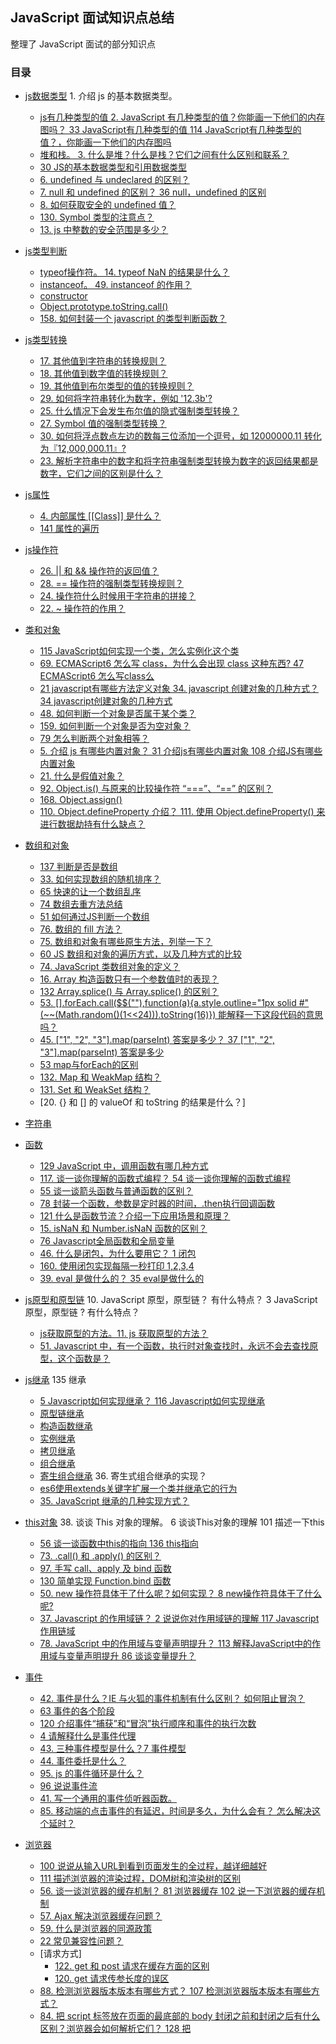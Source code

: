 ## JavaScript 面试知识点总结
整理了 JavaScript 面试的部分知识点

### 目录

- [js数据类型](#js数据类型)  1. 介绍 js 的基本数据类型。 
  - [js有几种类型的值  2. JavaScript 有几种类型的值？你能画一下他们的内存图吗？  33 JavaScript有几种类型的值 114 JavaScript有几种类型的值？，你能画一下他们的内存图吗](#)
  - [堆和栈。 3. 什么是堆？什么是栈？它们之间有什么区别和联系？](#)
  - [30 JS的基本数据类型和引用数据类型](#)
  - [6. undefined 与 undeclared 的区别？](#)
  - [7. null 和 undefined 的区别？  36 null，undefined 的区别](#)
  - [8. 如何获取安全的 undefined 值？](#)
  - [130. Symbol 类型的注意点？](#)
  - [13. js 中整数的安全范围是多少？](#)

- [js类型判断](#js类型判断)
  - [typeof操作符。  14. typeof NaN 的结果是什么？](#)
  - [instanceof。 49. instanceof 的作用？](#)
  - [constructor](#)
  - [Object.prototype.toString.call()](#)
  - [158. 如何封装一个 javascript 的类型判断函数？](#)

- [js类型转换](#js类型转换)
  - [17. 其他值到字符串的转换规则？](#)
  - [18. 其他值到数字值的转换规则？](#)
  - [19. 其他值到布尔类型的值的转换规则？](#)
  - [29. 如何将字符串转化为数字，例如 '12.3b'?](#)
  - [25. 什么情况下会发生布尔值的隐式强制类型转换？](#)
  - [27. Symbol 值的强制类型转换？](#)
  - [30. 如何将浮点数点左边的数每三位添加一个逗号，如 12000000.11 转化为『12,000,000.11』?](#)
  - [23. 解析字符串中的数字和将字符串强制类型转换为数字的返回结果都是数字，它们之间的区别是什么？](#)

- [js属性](#js属性)
  - [4. 内部属性 [[Class]] 是什么？](#)
  - [141 属性的遍历](#)

- [js操作符](#js操作符)
  - [26. || 和 && 操作符的返回值？](#)
  - [28. == 操作符的强制类型转换规则？  ](#)
  - [24. 操作符什么时候用于字符串的拼接？](#)
  - [22. ~ 操作符的作用？](#)

- [类和对象](#类和对象)
  - [115 JavaScript如何实现一个类，怎么实例化这个类](#)
  - [69. ECMAScript6 怎么写 class，为什么会出现 class 这种东西?  47 ECMAScript6 怎么写class么](#)
  - [21 javascript有哪些方法定义对象  34. javascript 创建对象的几种方式？  34 javascript创建对象的几种方式](#)
  - [48. 如何判断一个对象是否属于某个类？](#)
  - [159. 如何判断一个对象是否为空对象？](#)
  - [79 怎么判断两个对象相等？](#)
  - [5. 介绍 js 有哪些内置对象？  31 介绍js有哪些内置对象 108 介绍JS有哪些内置对象](#)
  - [21. 什么是假值对象？](#)
  - [92. Object.is() 与原来的比较操作符 “===”、“==” 的区别？](#)
  - [168. Object.assign()](#)
  - [110. Object.defineProperty 介绍？  111. 使用 Object.defineProperty() 来进行数据劫持有什么缺点？](#)

- [数组和对象](#数组和对象)
  - [137 判断是否是数组](#)
  - [33. 如何实现数组的随机排序？](#)
  - [65 快速的让一个数组乱序](#)
  - [74 数组去重方法总结](#)
  - [51 如何通过JS判断一个数组](#)
  - [76. 数组的 fill 方法？](#)
  - [75. 数组和对象有哪些原生方法，列举一下？](#)
  - [60 JS 数组和对象的遍历方式，以及几种方式的比较](#)
  - [74. JavaScript 类数组对象的定义？ ](#)
  - [16. Array 构造函数只有一个参数值时的表现？](#)
  - [132 Array.splice() 与 Array.splice() 的区别？](#)
  - [53. [].forEach.call($$(""),function(a){a.style.outline="1px solid #" (~~(Math.random()(1<<24))).toString(16)}) 能解释一下这段代码的意思吗？](#)
  - [45. ["1", "2", "3"].map(parseInt) 答案是多少？  37 ["1", "2", "3"].map(parseInt) 答案是多少](#)
  - [53 map与forEach的区别](#)
  - [132. Map 和 WeakMap 结构？](#)
  - [131. Set 和 WeakSet 结构？](#)
  - [20. {} 和 [] 的 valueOf 和 toString 的结果是什么？]

- [字符串](#字符串)

- [函数](#函数)
  - [129 JavaScript 中，调用函数有哪几种方式](#)
  - [117. 谈一谈你理解的函数式编程？  54 谈一谈你理解的函数式编程](#)
  - [55 谈一谈箭头函数与普通函数的区别？](#)
  - [78 封装一个函数，参数是定时器的时间，.then执行回调函数](#)
  - [121 什么是函数节流？介绍一下应用场景和原理？](#)
  - [15. isNaN 和 Number.isNaN 函数的区别？](#)
  - [76 Javascript全局函数和全局变量](#)
  - [46. 什么是闭包，为什么要用它？  1 闭包](#)
  - [160. 使用闭包实现每隔一秒打印 1,2,3,4](#)
  - [39. eval 是做什么的？  35 eval是做什么的](#)

- [js原型和原型链](#js原型和原型链)  10. JavaScript 原型，原型链？ 有什么特点？  3 JavaScript原型，原型链 ? 有什么特点？
  - [js获取原型的方法。11. js 获取原型的方法？](#)
  - [51. Javascript 中，有一个函数，执行时对象查找时，永远不会去查找原型，这个函数是？](#)

- [js继承](#js继承)  135 继承
  - [5 Javascript如何实现继承？ 116 Javascript如何实现继承](#)
  - [原型链继承](#)
  - [构造函数继承](#)
  - [实例继承](#)
  - [拷贝继承](#)
  - [组合继承](#)
  - [寄生组合继承](#)  36. 寄生式组合继承的实现？
  - [es6使用extends关键字扩展一个类并继承它的行为](#)
  - [35. JavaScript 继承的几种实现方式？](#)

- [this对象](#this对象)  38. 谈谈 This 对象的理解。   6 谈谈This对象的理解 101 描述一下this
  - [56 谈一谈函数中this的指向  136 this指向](#)
  - [73. .call() 和 .apply() 的区别？ ](#)
  - [97. 手写 call、apply 及 bind 函数](#)
  - [130 简单实现 Function.bind 函数](#)
  - [50. new 操作符具体干了什么呢？如何实现？    8 new操作符具体干了什么呢?](#)
  - [37. Javascript 的作用域链？ 2 说说你对作用域链的理解  117 Javascript作用链域](#)
  - [78. JavaScript 中的作用域与变量声明提升？ 113 解释JavaScript中的作用域与变量声明提升  86 谈谈变量提升？](#)

- [事件](#事件)
  - [42. 事件是什么？IE 与火狐的事件机制有什么区别？ 如何阻止冒泡？](#)
  - [63 事件的各个阶段](#)
  - [120 介绍事件“捕获”和“冒泡”执行顺序和事件的执行次数](#)
  - [4 请解释什么是事件代理](#)
  - [43. 三种事件模型是什么？7 事件模型](#)
  - [44. 事件委托是什么？](#)
  - [95. js 的事件循环是什么？](#)
  - [96 说说事件流](#)
  - [41. 写一个通用的事件侦听器函数。](#)
  - [85. 移动端的点击事件的有延迟，时间是多久，为什么会有？ 怎么解决这个延时？](#)

- [浏览器](#浏览器)
  - [100 说说从输入URL到看到页面发生的全过程，越详细越好](#)
  - [111 描述浏览器的渲染过程，DOM树和渲染树的区别](#)
  - [56. 谈一谈浏览器的缓存机制？  81 浏览器缓存  102 说一下浏览器的缓存机制](#)
  - [57. Ajax 解决浏览器缓存问题？](#)
  - [59. 什么是浏览器的同源政策](#)
  - [22 常见兼容性问题？](#)
  - [请求方式]
    - [122. get 和 post 请求在缓存方面的区别](#)
    - [120. get 请求传参长度的误区](#)
  - [88. 检测浏览器版本版本有哪些方式？  107 检测浏览器版本版本有哪些方式？](#)
  - [84. 把 script 标签放在页面的最底部的 body 封闭之前和封闭之后有什么区别？浏览器会如何解析它们？  128 把<script>放在</body>之前和之后有什么区别？浏览器会如何解析它们？](#)
  - [112 script 的位置是否会影响首屏显示时间](#)
  - [82. 需求：实现一个页面操作不会整页刷新的网站，并且能在浏览器前进、后退时正确响应。给出你的技术实现方案？](#)
  - [138. 如何检测浏览器所支持的最小字体大小？](#)
  - [157. 开发中常用的几种 Content-Type ？](#)
  - [83. 如何判断当前脚本运行在浏览器还是 node 环境中？（阿里）](#)
  - [80. 简单介绍一下 V8 引擎的垃圾回收机制](#)
  - [124 Javascript垃圾回收方法  139 垃圾回收](#)
  - [121. URL 和 URI 的区别？](#)
  - [143 在输入框中如何判断输入的是一个正确的网址](#)
  - [127 页面编码和被请求的资源编码如果不一致如何处理](#)
  - [138 加载](#)
  - [134 WEB应用从服务器主动推送Data到客户端有那些方式](#)

- [cookie](#cookie)  62. 简单谈一下 cookie ？
  - [126 如何删除一个cookie](#)
  - [61. 服务器代理转发时，该如何处理 cookie？](#)
  - [105. 什么是 Samesite Cookie 属性？](#)

- [面向对象](#面向对象)
  - [48 什么是面向对象编程及面向过程编程，它们的异同和优缺点 49 面向对象编程思想](#)

- [同步和异步](#同步和异步)
  - [58. 同步和异步的区别？   41 同步和异步的区别](#)
  - [12 异步加载JS的方式有哪些？](#)
  - [118. 异步编程的实现方式？ 57 异步编程的实现方式  ](#)
  - [87 什么是单线程，和异步的关系](#)
  - [136. 什么是 Promise 对象，什么是 Promises/A 规范？  23 说说你对promise的了解  99 请手写实现一个promise](#)
  - [137. 手写一个 Promise](#)
  - [43 defer和async](#)

- [模式](#模式)
  - [18 用过哪些设计模式？](#)
  - [140. 单例模式模式是什么？](#)
  - [141. 策略模式是什么？](#)
  - [142. 代理模式是什么？](#)
  - [143. 中介者模式是什么？](#)
  - [144. 适配器模式是什么？](#)
  - [145. 观察者模式和发布订阅模式有什么不同？](#)
  - [44 说说严格模式的限制](#)
  - [162. 手写一个观察者模式？](#)

- [模块化](#模块化)
  - [63. 模块化开发怎么做？  11 模块化开发怎么做？](#)
  - [64. js 的几种模块规范？](#)
  - [66. ES6 模块与 CommonJS 模块、AMD、CMD 的差异。](#)
  - [68. JS 模块加载器的轮子怎么造，也就是如何实现一个模块加载器？](#)
  - [135. require 模块引入的查找方式？](#)

- [DOM](#DOM)
  - [40. 什么是 DOM 和 BOM？](#)
  - [118 介绍 DOM 的发展](#)
  - [71. DOM 操作——怎样添加、移除、移动、复制、创建和查找节点？](#)
  - [112. 什么是 虚拟DOM Virtual DOM？为什么 Virtual DOM 比原生 DOM 快？](#)
  - [113. 如何比较两个 DOM 树的差异？](#)
  - [119 介绍DOM0，DOM2，DOM3事件处理方式区别](#)

- [优化](#优化)
  - [项目做过哪些性能优化  80 项目做过哪些性能优化？](#)
  - [懒加载 预加载 懒执行  123. 图片的懒加载和预加载](#)
  - [66 如何渲染几万条数据并不卡住界面](#)
  - [171. 一个列表，假设有 100000 个数据，这个该怎么办？](#)

- [安全](#安全)
  - [同源  19 为什么要有同源限制？](#)
    - [125 请解释一下 JavaScript 的同源策略](#)
  - [限制](#)
  - [跨域](#)  60. 如何解决跨域问题？10 如何解决跨域问题?
    - [jsonp](#)
      - [161. 手写一个 jsonp]](#)
    - [postMessage](#)
    - [CORS](#)
    - [WebSocket](#)
  - [鉴权](#)
    - [HTTP Basic Authentication](#)
    - [session-cookie](#)
    - [token验证](#)
    - [OAuth](#)
  - [17 常见web安全及防护原理](#)
  - [102. 什么是 XSS 攻击？如何防范 XSS 攻击？](#)
  - [104. 什么是 CSRF 攻击？如何防范 CSRF 攻击？](#)
  - [107. SQL 注入攻击？](#)
  - [103. 什么是 CSP？](#)
  - [106. 什么是点击劫持？如何防范点击劫持？](#)
  - [81. 哪些操作会造成内存泄漏？  13 那些操作会造成内存泄漏？  28 那些操作会造成内存泄漏](#)

- [Ajax和axios](#Ajax和axios)
  - [55. Ajax 是什么? 如何创建一个 Ajax？  9 Ajax原理](#)
  - [105 ajax、axios、fetch区别](#)

- [概念](#概念)
  - [9. 说几条写 JavaScript 的基本规范？  32 说几条写JavaScript的基本规范  109 说几条写JavaScript的基本规范](#)
  - [85 防抖/节流  91. 介绍一下 js 的节流与防抖？](#)
  - [84 深浅拷贝  96. js 中的深浅拷贝实现？](#)
  - [166. js 中的命名规则](#)
  - [58 对原生Javascript了解程度](#)
  - [42 渐进增强和优雅降级](#)
  - [106 JavaScript的组成](#)
  - [79. 如何编写高性能的 Javascript ？   110 如何编写高性能的JavaScript](#)
  - [167. js 语句末尾分号是否可以省略？](#)
  - [54. js 延迟加载的方式有哪些？  40 js延迟加载的方式有哪些](#)
  - [90. 使用 JS 实现获取文件扩展名？](#)
  - [50 对web标准、可用性、可访问性的理解](#)
  - [52. 对于 JSON 的了解？  39 JSON 的了解](#)
  - [14 XML和JSON的区别？](#)
  - [97 JavaScript 对象生命周期的理解](#)
  - [67. requireJS 的核心原理是什么？（如何动态加载的？如何避免多次加载的？如何 缓存的？）](#)
  - [86. 什么是“前端路由”？什么时候适合使用“前端路由”？“前端路由”有哪些优点和缺点？](#)
  - [89. 什么是 Polyfill ？](#)
  - [128. 什么是 rest 参数？](#)
  - [133. 什么是 Proxy ？](#)
  - [61 gulp是什么](#)
  - [29 web开发中会话跟踪的方法有哪些](#)
  - [173. 进程间通信的方式？](#)
  - [134. Reflect 对象创建目的？](#)

- [ES6](#ES6)
  - [46 谈谈你对ES6的理解](#)
  - [52 谈一谈let与var的区别](#)
  - [127. let 和 const 的注意点？  64 let var const](#)

- [实现](#实现)
  - [119. Js 动画与 CSS 动画区别及相应实现  59 Js动画与CSS动画区别及相应实现](#)
  - [125. js 拖拽功能的实现  75 （设计题）想实现一个对页面某个节点的拖曳？如何做？（使用原生JS）](#)
  - [77 使用js实现一个持续的动画效果](#)
  - [92 实现效果，点击容器内的图标，图标边框变成border 1px solid red，点击空白处重置](#)
  - [98 我现在有一个canvas，上面随机布着一些黑块，请实现方法，计算canvas上有多少个黑块](#)
  - [139. 怎么做 JS 代码 Error 统计？](#)
  - [103 现在要你完成一个Dialog组件，说说你设计的思路？它应该有什么功能？](#)
  - [172. js 中倒计时的纠偏实现？](#)
  - [98. 函数柯里化的实现](#)
  - [163. EventEmitter 实现](#)
  - [174. 如何查找一篇英文文章中出现频率最高的单词？](#)
  - [94 实现Storage，使得该对象为单例，并对localStorage进行封装设置值setItem(key,value)和getItem(key)](#)
  - [67 希望获取到页面中所有的checkbox怎么做？  73 获取页面所有的checkbox](#)

- [宏任务和微任务](#宏任务和微任务)
  - [114. 什么是 requestAnimationFrame ？](#)
  - [126. 为什么使用 setTimeout 实现 setInterval？怎么模拟？](#)

- [对比](#对比)
  - [72 addEventListener()和attachEvent()的区别](#)
  - [65. AMD 和 CMD 规范的区别？   27 谈谈你对AMD、CMD的理解](#)
  - [16 说说你对AMD和Commonjs的理解](#)
  - [45 attribute和property的区别是什么](#)
  - [104 caller和callee的区别](#)
  - [70. documen.write 和 innerHTML 的区别？](#)
  - [93. escape,encodeURI,encodeURIComponent 有什么区别？](#)
  - [72. innerHTML 与 outerHTML 的区别？](#)
  - [70 Javascript中callee和caller的作用？](#)
  - [47. javascript 代码中的 "use strict"; 是什么意思 ? 使用它区别是什么？ 38 javascript 代码中的"use strict";是什么意思](#)
  - [124. mouseover 和 mouseenter 的区别？](#)
  - [116. offsetWidth/offsetHeight,clientWidth/clientHeight 与 scrollWidth/scrollHeight 的区别？  20 offsetWidth/offsetHeight,clientWidth/clientHeight与scrollWidth/scrollHeight的区别](#)
  - [101. toPrecision 和 toFixed 和 Math.round 的区别？](#)
  - [94. Unicode 和 UTF-8 之间的关系？](#)
  - [71 window.onload和$(document).ready](#)
  - [122 区分什么是“客户区坐标”、“页面坐标”、“屏幕坐标”](#)

- [算法](#算法)
  - [31. 常用正则表达式  69 正则表达式](#)
  - [32. 生成随机数的各种方法？](#)
  - [99. 为什么 0.1+0.2 != 0.3？如何解决这个问题？](#)
  - [100. 原码、反码和补码的介绍](#)
  - [129. 什么是尾调用，使用尾调用有什么好处？](#)
  - [12. 在 js 中不同进制数字的表示方式](#)
  - [169. Math.ceil 和 Math.floor](#)
  - [77. [,,,] 的长度？](#)
  - [170. js for 循环注意点](#)
  - [68 怎样添加、移除、移动、复制、创建和查找节点](#)

- [其他](#其他)
  - [89 前端面试之hybrid](#)
  - [90 前端面试之组件化](#)
  - [87. 如何测试前端代码么？ 知道 BDD, TDD, Unit Test 么？ 知道怎么测试你的前端工程么(mocha, sinon, jasmin, qUnit..)？](#)
  - [142 为什么通常在发送数据埋点请求的时候使用的是 1x1 像素的透明 gif 图片](#)
  - [165. 如何确定页面的可用性时间，什么是 Performance API？](#)
  - [95 说说event loop  ](#)
  - [83 尽可能多的说出你对 Electron 的理解](#)
  - [140 有四个操作会忽略enumerable为false的属性	](#)
  - [164. 一道常被人轻视的前端 JS 面试题](#)
  - [123 解释一下这段代码的意思](#)
  



	概念
	
	webpack
	115. 谈谈你对 webpack 的看法   15 谈谈你对webpack的看法
	82 WebSocket

	node
	26 Node的应用场景

	jQuery
	24 你觉得jQuery源码有哪些写的好的地方
	88 是否用过 jQuery 的 Deferred

	算法

	安全

	优化

	DOM

	模块化

	模式

	同步和异步

	面向对象

	Cookie 

	浏览器

·	事件

·	This

·	js继承

·	js原型和原型链  

·	函数

·	数组

·	操作符

·	js数据类型  

o	js类型判断

o	js类型转换
	
·	类和对象

·	属性

·	字符串







- [js数据类型](#js数据类型)
  - [js有几种类型的值](#js有几种类型的值)
  - [堆和栈](#堆和栈)
- [js类型判断](#js类型判断)
  - [typeof操作符](#typeof操作符)
  - [instanceof](#instanceof)
  - [constructor](#constructor)
  - [Object.prototype.toString.call()](#Object-prototype-toString-call)
- [js原型和原型链](#js原型和原型链)
  - [js获取原型的方法](#js获取原型的方法)
- [js继承](#js继承)
  - [原型链继承](#原型链继承)
  - [构造函数继承](#构造函数继承)
  - [实例继承](#实例继承)
  - [拷贝继承](#拷贝继承)
  - [组合继承](#组合继承)
  - [寄生组合继承](#寄生组合继承)
  - [es6使用extends关键字扩展一个类并继承它的行为](#es6使用extends关键字扩展一个类并继承它的行为)
- [安全](#安全)
  - [同源](#同源)
  - [限制](#限制)
  - [跨域](#跨域)
    - [jsonp](#jsonp) 
    - [postMessage](#postMessage)
    - [CORS](#CORS)
    - [WebSocket](#WebSocket)
  - [鉴权](#鉴权)
    - [HTTP Basic Authentication](#HTTP-Basic-Authentication)
    - [session-cookie](#session-cookie)
    - [token验证](#token验证)
    - [OAuth](#OAuth)
- [优化](#优化)
  - [项目做过哪些性能优化](#项目做过哪些性能优化)
  - [懒加载 预加载 懒执行](#懒加载-预加载-懒执行)
  

#### js数据类型

```
js基本数据类型：
Undefined、Null、Boolean、Number、String，还有在 ES6 中新增的 Symbol 和 ES10 中新增的 BigInt 类型。
Symbol 代表创建后独一无二且不可变的数据类型，它的出现我认为主要是为了解决可能出现的全局变量冲突的问题。
BigInt 是一种数字类型的数据，它可以表示任意精度格式的整数，使用 BigInt 可以安全地存储和操作大整数，
即使这个数已经超出了 Number 能够表示的安全整数范围。
```

```
js引用数据类型：object、array、function
```

##### js有几种类型的值

```
js 可以分为两种类型的值，一种是基本数据类型，一种是复杂数据类型。
基本数据类型：undefined、null、boolean、number、string、symbol
复杂数据类型指的是 Object 类型，所有其他的如 Array、Date 等数据类型都可以理解为 Object 类型的子类。

两种类型间的主要区别是它们的存储位置不同，基本数据类型的值直接保存在栈中，
而复杂数据类型的值保存在堆中，通过使用在栈中保存对应的指针来获取堆中的值。
```

栈：原始数据类型（Undefined、Null、Boolean、Number、String） <br>
堆：引用数据类型（对象、数组和函数）

```
两种类型的区别是：存储位置不同。
原始数据类型直接存储在栈（stack）中的简单数据段，占据空间小、大小固定，属于被频繁使用数据，所以放入栈中存储。

引用数据类型存储在堆（heap）中的对象，占据空间大、大小不固定。如果存储在栈中，将会影响程序运行的性能；
引用数据类型在栈中存储了指针，该指针指向堆中该实体的起始地址。当解释器寻找引用值时，
会首先检索其在栈中的地址，取得地址后从堆中获得实体。
```

#### 堆和栈

```
堆和栈的概念存在于数据结构中和操作系统内存中。

（1）在数据结构中，栈中数据的存取方式为先进后出。而堆是一个优先队列，是按优先级来进行排序的，
优先级可以按照大小来规定。完全二叉树是堆的一种实现方式。
（2）在操作系统中，内存被分为栈区和堆区。

栈区内存由编译器自动分配释放，存放函数的参数值，局部变量的值等。其操作方式类似于数据结构中的栈。
堆区内存一般由程序员分配释放，若程序员不释放，程序结束时可能由垃圾回收机制回收。
```

### js类型判断
typeof，instanceof，constructor，Object.prototype.toString.call()

```
（1）typeof：
直接在计算机底层基于数据类型的值（二进制）进行检测
typeof null为object原因是对象存在在计算机中，都是以000开始的二进制存储，所以检测出来的结果是对象
typeof普通对象/数组对象/正则对象/日期对象 都是object
typeof NaN === 'number'
（2）instanceof
检测当前实例是否属于这个类的
底层机制：只要当前类出现在实例的原型上，结果都是true
不能检测基本数据类型
（3）constructor
支持基本类型
constructor可以随便改，也不准
（4）Object.prototype.toString.call([val])
返回当前实例所属类信息

判断 Target 的类型，单单用 typeof 并无法完全满足，这其实并不是 bug，
本质原因是 JS 的万物皆对象的理论。因此要真正完美判断时，我们需要区分对待:
1.基本类型(null): 使用String(null)
2.基本类型(string / number / boolean / undefined / symbol) + function: 直接使用typeof即可
3.其余引用类型(Array / Date / RegExp Error): 调用toString后根据[object XXX]进行判断
很稳的判断封装:
let class2type = {}
'Array Date RegExp Object Error'.split(' ').forEach(e => class2type[ '[object ' + e + ']' ] = e.toLowerCase()) 
function type(obj) {
    if (obj == null) return String(obj)
    return typeof obj === 'object' ? class2type[ Object.prototype.toString.call(obj) ] || 'object' : typeof obj
}
```

#### typeof操作符
优点：能够快速区分基本数据类型 缺点：不能将Object、Array和Null区分，都返回object  

（1）对于原始类型来说，除了 null 都可以显示正确的类型
```
Number、String，Undefined、Boolean、Null、还有在 ES6 中新增的 Symbol 和 ES10 中新增的 BigInt 
typeof 1             // 'number'
typeof '1'           // 'string'
typeof undefined     // 'undefined'
typeof true          // 'boolean'
typeof Symbol()      // 'symbol'
typeof null          // 'object'
PS：为什么null会出现这种情况呢？因为在 JS的最初版本中，使用的是 32 位系统，为了
性能考虑使用低位存储了变量的类型信息，000 开头代表是对象，然而 null表示为全零，
所以将它错误的判断为 object 。虽然现在的内部类型判断代码已经改变了，但是对于这个Bug却是一直流传下来。
```

（2）typeof 对于对象来说，除了函数都会显示 object，所以说 typeof 并不能准确判断变量到底是什么类型
```
array、object、function
typeof []             // 'object'
typeof {}             // 'object'
typeof console.log    // 'function'
```

（3）typeof NaN
```
typeof NaN;           // "number"

NaN 意指“不是一个数字”（not a number），NaN 是一个“警戒值”（sentinel value，有特殊用途的常规值），
用于指出数字类型中的错误情况，即“执行数学运算没有成功，这是失败后返回的结果”。
NaN 是一个特殊值，它和自身不相等，是唯一一个非自反（自反，reflexive，即 x === x 不成立）的值。而 NaN != NaN为 true。
```

#### instanceof
```
作用：用于判断实例属于哪个构造函数。
原理：判断实例对象的__proto__属性，和构造函数的prototype属性，是否为同一个引用（是否指向同一个地址）。
instanceof 可以正确的判断对象的类型，因为内部机制是通过判断对象的原型链中是不是能找到类型的 prototype

优点：能够区分Array、Object和Function，适合用于判断自定义的类实例对象
缺点：Number，Boolean，String基本数据类型不能判断

console.log(2 instanceof Number);                    // false
console.log(true instanceof Boolean);                // false 
console.log('str' instanceof String);                // false  
console.log([] instanceof Array);                    // true
console.log(function(){} instanceof Function);       // true
console.log({} instanceof Object);                   // true    

instanceof 在MDN中的解释：instanceof 运算符用来测试一个对象在其原型链中是否存在一个
构造函数的 prototype 属性。其意思就是判断对象是否是某一数据类型（如Array）的实例，
请重点关注一下是判断一个对象是否是数据类型的实例。在这里字面量值，2， true ，'str'不是实例，所以判断值为false
```

```
实现instanceof：
(1)首先获取类型的原型
(2)获得对象的原型
(3)一直循环判断对象的原型是否等于类型的原型，直到对象原型为 null，因为原型链最终为 null
function instanceof(left, right) {
    // 获得类型的原型
    let prototype = right.prototype
    // 获得对象的原型
    left = left.__proto__
    // 判断对象的类型是否等于类型的原型
    while (true) {
    	if (left === null)
    		return false
    	if (prototype === left)
    		return true
    	left = left.__proto__
    }
}
```

```
注意1：虽然说，实例是由构造函数 new 出来的，但是实例的__proto__属性引用的是
构造函数的prototype。也就是说，实例的__proto__属性与构造函数本身无关。
注意2：在原型链上，原型的上面可能还会有原型，以此类推往上走，继续找__proto__属性。
这条链上如果能找到， instanceof 的返回结果也是 true。

比如说：
foo instance of Foo的结果为true，因为foo.__proto__ === M.prototype为true。
foo instance of Object的结果也为true，为Foo.prototype.__proto__ === Object.prototype为true。
但我们不能轻易的说：foo 一定是 由Object创建的实例`。这句话是错误的。我们来看下一个问题就明白了。

问题：已知A继承了B，B继承了C。怎么判断 a 是由A直接生成的实例，还是B直接生成的实例呢？还是C直接生成的实例呢？
分析：这就要用到原型的constructor属性了。
foo.__proto__.constructor === M的结果为true，但是 foo.__proto__.constructor === Object的结果为false。
所以，用 consturctor判断就比用 instanceof判断，更为严谨。
```

#### constructor

```
console.log((2).constructor === Number);                  // true
console.log((true).constructor === Boolean);              // true
console.log(('str').constructor === String);              // true
console.log(([]).constructor === Array);                  // true
console.log((function() {}).constructor === Function);    // true
console.log(({}).constructor === Object);                 // true

坑：如果创建一个对象，更改它的原型，constructor就会变得不可靠了
function Fn(){};
Fn.prototype=new Array();
var f=new Fn();
console.log(f.constructor===Fn);    // false
console.log(f.constructor===Array); // true 
```

#### Object prototype toString call

Object.prototype.toString.call()
```
使用 Object 对象的原型方法 toString ，使用 call 进行狸猫换太子，借用Object的 toString 方法

优点：精准判断数据类型
缺点：写法繁琐不容易记，推荐进行封装后使用

var a = Object.prototype.toString;
console.log(a.call(2));               // [object Number]
console.log(a.call(true));            // [object Boolean]
console.log(a.call('str'));           // [object String]
console.log(a.call([]));              // [object Array]
console.log(a.call(function(){}));    // [object Function]
console.log(a.call({}));              // [object Object]
console.log(a.call(undefined));       // [object Undefined]
console.log(a.call(null));            // [object Null]
```

### js原型和原型链

```
原型：在 js 中我们是使用构造函数来新建一个对象的，每一个构造函数的内部都有一个 prototype 属性值，
这个属性值是一个对象，这个对象包含了可以由该构造函数的所有实例共享的属性和方法。
当我们使用构造函数新建一个对象后，在这个对象的内部将包含一个指针，这个指针指向
构造函数的 prototype 属性对应的值，在 ES5 中这个指针被称为对象的原型（prototype）。

一般来说我们是不应该能够获取到这个值的，但是现在浏览器中都实现了 __proto__ 属性
来让我们访问这个属性，但是我们最好不要使用这个属性，因为它不是规范中规定的。
ES5 中新增了一个 Object.getPrototypeOf() 方法，我们可以通过这个方法来获取对象的原型。

原型链：当我们访问一个对象的属性时，如果这个对象内部不存在这个属性，
那么它就会去它的原型对象里找这个属性，这个原型对象又会有自己的原型，
于是就这样一直找下去，也就是原型链的概念。

原型链的尽头一般来说都是 Object.prototype ，所以这就是
我们新建的对象为什么能够使用 toString() 等方法的原因。

特点：
JavaScript 对象是通过引用来传递的，我们创建的每个新对象实体中并没有一份
属于自己的原型副本。当我们修改原型时，与之相关的对象也会继承这一改变。

关系：instance.constructor.prototype = instance.__proto__
```

#### js获取原型的方法

```
p.__proto__
p.constructor.prototype
Object.getPrototypeOf(p)
```

### js继承

```
javascript继承的7种方法：
1.原型链继承：将父类的实例作为子类的原型。
2.构造函数继承（使用call）：使用父类的构造函数来增强子类实例，等于是复制父类的实例属性给子类。
3.实例继承：为父类实例添加新特性，作为子类实例返回。
4.拷贝继承：把父类实例对象上的方法拷贝到子类的原型上。
5.组合继承：通过调用父类构造函数，继承父类的属性并保留传参的优点，然后通过将父类实例作为子类原型，实现函数复用。
6.寄生组合继承：通过寄生方式，砍掉父类的实例属性，这样，在调用两次父类的构造的时候，就不会初始化两次实例方法/属性，避免的组合继承的缺点。
7.使用extends关键字扩展一个类并继承它的行为（es6）。
```

```
我了解的 js 中实现继承的几种方式有：
（1）第一种是以原型链的方式来实现继承，但是这种实现方式存在的缺点是，在包含有引用类型的数据时，
会被所有的实例对象所共享，容易造成修改的混乱。还有就是在创建子类型的时候不能向超类型传递参数。

（2）第二种方式是使用借用构造函数的方式，这种方式是通过在子类型的函数中调用超类型的构造函数
来实现的，这一种方法解决了不能向超类型传递参数的缺点，但是它存在的一个问题就是
无法实现函数方法的复用，并且超类型原型定义的方法子类型也没有办法访问到。

（3）第三种方式是组合继承，组合继承是将原型链和借用构造函数组合起来使用的一种方式。
通过借用构造函数的方式来实现类型的属性的继承，通过将子类型的原型设置为超类型的实例来实现方法的继承。
这种方式解决了上面的两种模式单独使用时的问题，但是由于我们是以超类型的实例来作为子类型的原型，
所以调用了两次超类的构造函数，造成了子类型的原型中多了很多不必要的属性。

（4）第四种方式是原型式继承，原型式继承的主要思路就是基于已有的对象来创建新的对象，实现的原理是，
向函数中传入一个对象，然后返回一个以这个对象为原型的对象。这种继承的思路主要不是为了实现创造一种新的类型，
只是对某个对象实现一种简单继承，ES5 中定义的 Object.create() 方法就是原型式继承的实现。缺点与原型链方式相同。

（5）第五种方式是寄生式继承，寄生式继承的思路是创建一个用于封装继承过程的函数，通过传入一个对象，
然后复制一个对象的副本，然后对象进行扩展，最后返回这个对象。这个扩展的过程就可以理解是一种继承。
这种继承的优点就是对一个简单对象实现继承，如果这个对象不是我们的自定义类型时。缺点是没有办法实现函数的复用。

（6）第六种方式是寄生式组合继承，组合继承的缺点就是使用超类型的实例做为子类型的原型，导致添加了不必要的原型属性。
寄生式组合继承的方式是使用超类型的原型的副本来作为子类型的原型，这样就避免了创建不必要的属性。
```

js继承实现方式：既然要实现继承，那么首先我们得有一个父类，代码如下：
```
// 定义一个动物类
function Animal (name) {
  // 属性
  this.name = name || 'Animal';
  // 实例方法
  this.sleep = function(){
    console.log(this.name + '正在睡觉！');
  }
}
// 原型方法
Animal.prototype.eat = function(food) {
  console.log(this.name + '正在吃：' + food);
};
```

#### 原型链继承
```
核心：将父类的实例作为子类的原型
function Cat() {
}
Cat.prototype = new Animal();
Cat.prototype.name = 'cat';

// Test Code
var cat = new Cat();
console.log(cat.name);
cat.eat('fish');    //cat正在吃fish
cat.sleep();    //cat正在睡觉。。。
console.log(cat instanceof Animal); //true
console.log(cat instanceof Cat);    //true

特点：
1.纯粹的继承关系，实例是子类的实例，也是父类的实例
2.父类新增方法属性，子类都能访问到
3.简单易于实现
缺点：
1.可以在Cat构造函数中，为Cat实例增加实例属性。如果要新增原型属性和方法，则必须放在Cat.prototype = new Animal();这样的语句之后执行。
2.无法实现多继承
3.来自原型对象的引用属性是所有实例共享的
4.创建子类的实例时，无法向父类构造函数传参
```

#### 构造函数继承
```
使用call
核心：使用父类的构造函数来增强子类实例，等于是复制父类的实例属性给子类（没用到原型）
function Cat2(name) {
    Animal.call(this);
    this.name = name || 'Tom';
}
// Test Code
var cat2 = new Cat2();
console.log(cat2.name); //Tom
cat2.sleep()    //Tom正在睡觉。。。
console.log(cat2 instanceof Cat2); //true
console.log(cat2 instanceof Animal); //false

特点：
1.解决了1中，子类实例共享父类引用属性的问题
2.创建子类实例时，可以向父类传递参数
3.可以实现多继承（call多个父类对象）
缺点：
1.实例并不是父类的实例，只是子类的实例
2.只能继承父类的实例属性和方法，不能继承原型属性/方法
3.无法实现函数复用，每个子类都有父类实例函数的副本，影响性能
```

#### 实例继承
```
核心：为父类实例添加新特性，作为子类实例返回
function Cat3(name) {
    var instance = new Animal();
    instance.name = name || 'Tom';
    return instance;
}

// Test Code
var cat3 = new Cat3();
console.log(cat3.name);
cat3.sleep();
cat3.eat('meat');
console.log(cat3 instanceof Cat3); //false
console.log(cat3 instanceof Animal); //true

特点：
1.不限制调用方式，不管是 new 子类() 还是 子类()，返回的对象具有相同的效果
缺点：
1.实例是父类的实例，不是子类的实例
2.不支持多继承
```

#### 拷贝继承
```
function Cat(name) {
    var animal = new Animal();
    for (var p in animal) {
        Cat.prototype[p] = animal[p];
    }
    Cat.prototype.name = name || 'Tom';
}

// Test Code
var cat = new Cat();
console.log(cat.name);
cat.sleep();
cat.eat('bread');
console.log(cat instanceof Cat); //true
console.log(cat instanceof Animal); //false

特点：
支持多继承
缺点：
1.效率较低，占用内存高
2.无法获取父类不可枚举的方法（不可枚举方法，不能使用for-in访问到）
```

#### 组合继承
```
核心：通过调用父类构造函数，继承父类的属性并保留传参的优点，然后通过将父类实例作为子类原型，实现函数复用。
function Cat(name) {
    Animal.call(this);
    this.name = name || "Tom";
}
Cat.prototype = new Animal();
Cat.prototype.constructor = Cat;

// Test Code
var cat = new Cat();
console.log(cat.name);
cat.sleep();
cat.eat('bread');
console.log(cat instanceof Cat); //true
console.log(cat instanceof Animal); //true

特点：
1.弥补了方式二的缺陷，可以继承实例属性/方法，也可以继承原型属性/方法
2.即是子类的实例，也是父类的实例
3.不存在引用属性共享问题
4.可传参
5.函数可复用
缺点：
1.调用了两次父构造函数，生成了两份实例（子类实例将子类原型上的那份屏蔽掉了），消耗内存较少
```

#### 寄生组合继承
```
核心：通过寄生方式，砍掉父类的实例属性，这样，在调用两次父类的构造的时候，就不会初始化两次实例方法/属性，避免的组合继承的缺点。
function Cat(name) {
    Animal.call(this);
    this.name = name || "Tom";
}
(function () {
    // 创建一个没有实例方法的类
    var Super = function () {
    }
    Super.prototype = Animal.prototype;
    // 将实例作为子类的原型
    Cat.prototype = new Super();
})();
// 修复构造函数
Cat.prototype.constructor = Cat;

// Test Code
var cat = new Cat();
console.log(cat.name);
cat.sleep();
cat.eat('bread');
console.log(cat instanceof Cat); //true
console.log(cat instanceof Animal); //true

特点：
堪称完美
缺点：
1.实现较为复杂
```

#### es6使用extends关键字扩展一个类并继承它的行为
```
首先使用es6语法把代码简化如下：
class Animal2 {
    constructor (name, food) {
        this.name = name || "Animal";
        this.food = food;
        this.sleep = () => console.log(this.name + '正在睡觉。。。');
    }
    eat(){
        // console.log(this.name + '正在吃' + this.food);
        return this.name + '正在吃' + this.food;
    }
}

然后让Reptile类继承Animal2

class Reptile extends Animal2 {
    constructor (name, food, habit){
        super(name, food);
        this.habit = habit;
    }
    printHabit() {
        console.log(this.habit);
    }
}

// Test Code
let cat = new Reptile('cat', 'fish', 'sleep');
cat.printHabit(); //sleep
console.log(cat.eat()); //cat正在吃fish
console.log(cat instanceof Reptile); //true
console.log(cat instanceof Animal2); //true
```
### 安全

#### 同源

同源策略是一种安全协议
```
我对浏览器的同源政策的理解是，一个域下的 js 脚本在未经允许的情况下，不能够访问另一个域的内容。
这里的同源的指的是两个域的协议、域名、端口号必须相同，否则则不属于同一个域。

同源政策主要限制了三个方面：
第一个是当前域下的 js 脚本不能够访问其他域下的 cookie、localStorage 和 indexDB。
第二个是当前域下的 js 脚本不能够操作访问操作其他域下的 DOM。
第三个是当前域下 ajax 无法发送跨域请求。

同源政策的目的主要是为了保证用户的信息安全，防止某个文档或脚本从多个不同源装载。
它只是对 js 脚本的一种限制，并不是对浏览器的限制，对于一般的 img、或者script 脚本请求
都不会有跨域的限制，这是因为这些操作都不会通过响应结果来进行可能出现安全问题的操作。
```

```
举例说明：比如一个黑客程序，他利用Iframe把真正的银行登录页面嵌到他的页面上，当你使用真实的用户名，
密码登录时，他的页面就可以通过Javascript读取到你的表单中input中的内容，这样用户名，密码就轻松到手了。

缺点：
现在网站的JS都会进行压缩，一些文件用了严格模式，而另一些没有。这时这些本来是严格模式的文件，
被 merge后，这个串就到了文件的中间，不仅没有指示严格模式，反而在压缩后浪费了字节
```

#### 限制

为什么会产生跨域？
```
你之所以会遇到跨域问题，正是因为 SOP 的各种限制。
本质上 SOP 并不是禁止跨域请求，而是在请求后拦截了请求的回应。

其实表面上 SOP 分两种情况：
可以正常引用 iframe、图片等各种资源，但是限制对其内容进行操作
直接限制 ajax 请求，准确来说是限制操作 ajax 响应结果，这会引起 CSRF
但是，本质上这两条是一样的：总之，对于非同源的资源，浏览器可以“直接使用”，但是程序员和用户
不可以对这些数据进行操作，杜绝某些居心不良的行为。这就是现代安全浏览器对用户的保护之一。

下面是 3 个在实际应用中会遇到的例子：
使用 ajax 请求其他跨域 API，最常见的情况
iframe 与父页面交流（如 DOM 或变量的获取），出现率比较低
对跨域图片（例如来源于 <img> ）进行操作，在 canvas 操作图片的时候会遇到这个问题

如果没有了 SOP：
iframe 里的机密信息被肆意读取
更加肆意地进行 CSRF
接口被第三方滥用
```

#### 跨域

因为浏览器出于安全考虑，有同源策略。也就是说，如果协议、域名或者端口有一个不同就是跨域
```
1. 通过 jsonp 跨域
2. document.domain + iframe 跨域
3. location.hash + iframe
4. window.name + iframe 跨域
5 .postMessage 跨域
6. 跨域资源共享（CORS)
7. nginx 代理跨域
8. nodejs 中间件代理跨域
9. WebSocket 协议跨域
```

```
解决跨域的方法我们可以根据我们想要实现的目的来划分。

首先我们如果只是想要实现主域名下的不同子域名的跨域操作，我们可以使用设置 document.domain 来解决。
（1）将 document.domain 设置为主域名，来实现相同子域名的跨域操作，
这个时候主域名下的 cookie 就能够被子域名所访问。同时如果文档中含有主域名相同，
子域名不同的 iframe 的话，我们也可以对这个 iframe 进行操作。

如果是想要解决不同跨域窗口间的通信问题，比如说一个页面想要和页面的中的不同源的 iframe 
进行通信的问题，我们可以使用 location.hash 或者 window.name 或者 postMessage 来解决。
（2）使用 location.hash 的方法，我们可以在主页面动态的修改 iframe 窗口的 hash 值，
然后在 iframe 窗口里实现监听函数来实现这样一个单向的通信。因为在 iframe 是没有办法访问
到不同源的父级窗口的，所以我们不能直接修改父级窗口的 hash 值来实现通信，我们可以在 
iframe 中再加入一个 iframe ，这个 iframe 的内容是和父级页面同源的，所以我们可以使用
window.parent.parent 来修改最顶级页面的 src，以此来实现双向通信。
（3）使用 window.name 的方法，主要是基于同一个窗口中设置了 window.name 后不同源的页面也可以
访问，所以不同源的子页面可以首先在 window.name 中写入数据，然后跳转到一个和父级同源的页面。
这个时候父级页面就可以访问同源的子页面中 window.name 中的数据了，这种方式的好处是可以传输的数据量大。
（4）使用 postMessage 来解决的方法，这是一个 h5 中新增的一个 api。通过它我们可以
实现多窗口间的信息传递，通过获取到指定窗口的引用，然后调用 postMessage 来发送信息，
在窗口中我们通过对 message 信息的监听来接收信息，以此来实现不同源间的信息交换。

如果是像解决 ajax 无法提交跨域请求的问题，我们可以使用 jsonp、cors、websocket 协议、服务器代理来解决问题。
（5）使用 jsonp 来实现跨域请求，它的主要原理是通过动态构建 script  标签来实现跨域请求，
因为浏览器对 script 标签的引入没有跨域的访问限制 。通过在请求的 url 后指定一个回调函数，
然后服务器在返回数据的时候，构建一个 json 数据的包装，这个包装就是回调函数，
然后返回给前端，前端接收到数据后，因为请求的是脚本文件，所以会直接执行，
这样我们先前定义好的回调函数就可以被调用，从而实现了跨域请求的处理。这种方式只能用于 get 请求。
（6）使用 CORS 的方式，CORS 是一个 W3C 标准，全称是"跨域资源共享"。CORS 需要
浏览器和服务器同时支持。目前，所有浏览器都支持该功能，因此我们只需要在服务器端配置就行。
浏览器将 CORS 请求分成两类：简单请求和非简单请求。对于简单请求，浏览器直接发出 CORS 请求。
具体来说，就是会在头信息之中，增加一个 Origin 字段。Origin 字段用来说明本次请求来自哪个源。
服务器根据这个值，决定是否同意这次请求。对于如果 Origin 指定的源，不在许可范围内，
服务器会返回一个正常的 HTTP 回应。浏览器发现，这个回应的头信息没有包含 Access-Control-Allow-Origin 字段，
就知道出错了，从而抛出一个错误，ajax 不会收到响应信息。如果成功的话会包含一些以 Access-Control- 开头的字段。
非简单请求，浏览器会先发出一次预检请求，来判断该域名是否在服务器的白名单中，如果收到肯定回复后才会发起请求。
（7）使用 websocket 协议，这个协议没有同源限制。
（8）使用服务器来代理跨域的访问请求，就是有跨域的请求操作时发送请求给后端，让后端代为请求，然后最后将获取的结果发返回。
```

#### jsonp
在CORS和postMessage以前，我们一直都是通过JSONP来做跨域通信的。
```
JSONP的原理：通过<script>标签的异步加载来实现的。比如说，实际开发中，我们发现，
head标签里，可以通过<script>标签的src，里面放url，加载很多在线的插件。这就是用到了JSONP。
JSONP 使用简单且兼容性不错，但是只限于 get 请求。
在开发中可能会遇到多个 JSONP 请求的回调函数名是相同的，这时候就需要自己封装一个 JSONP

JSONP的实现：
比如说，客户端这样写：
    <script src="http://www.smyhvae.com/?data=name&callback=myjsonp"></script>

上面的src中，data=name是get请求的参数，myjsonp是和后台约定好的函数名。 服务器端这样写：
  myjsonp({
      data: {}
  })
于是，本地要求创建一个myjsonp 的全局函数，才能将返回的数据执行出来。
实际开发中，前端的JSONP是这样实现的：
<script>
    var util = {};
    //定义方法：动态创建 script 标签
    /**
     * [function 在页面中注入js脚本]
     * @param  {[type]} url     [description]
     * @param  {[type]} charset [description]
     * @return {[type]}         [description]
     */
    util.createScript = function (url, charset) {
        var script = document.createElement('script');
        script.setAttribute('type', 'text/javascript');
        charset && script.setAttribute('charset', charset);
        script.setAttribute('src', url);
        script.async = true;
        return script;
    };

    /**
     * [function 处理jsonp]
     * @param  {[type]} url      [description]
     * @param  {[type]} onsucess [description]
     * @param  {[type]} onerror  [description]
     * @param  {[type]} charset  [description]
     * @return {[type]}          [description]
     */
    util.jsonp = function (url, onsuccess, onerror, charset) {
        var callbackName = util.getName('tt_player'); //事先约定好的 函数名
        window[callbackName] = function () {      //根据回调名称注册一个全局的函数
            if (onsuccess && util.isFunction(onsuccess)) {
                onsuccess(arguments[0]);
            }
        };
        var script = util.createScript(url + '&callback=' + callbackName, charset);   //动态创建一个script标签
        script.onload = script.onreadystatechange = function () {   //监听加载成功的事件，获取数据
            if (!script.readyState || /loaded|complete/.test(script.readyState)) {
                script.onload = script.onreadystatechange = null;
                // 移除该script的 DOM 对象
                if (script.parentNode) {
                    script.parentNode.removeChild(script);
                }
                // 删除函数或变量
                window[callbackName] = null;  //最后不要忘了删除
            }
        };
        script.onerror = function () {
            if (onerror && util.isFunction(onerror)) {
                onerror();
            }
        };
        document.getElementsByTagName('head')[0].appendChild(script); //往html中增加这个标签，目的是把请求发送出去
    };
</script>
```

#### postMessage
H5中新增的postMessage()方法，可以用来做跨域通信。
```
场景：窗口 A (http:A.com)向跨域的窗口 B (http:B.com)发送信息。步骤如下
在A窗口中操作如下：向B窗口发送数据：
	// 窗口A(http:A.com)向跨域的窗口B(http:B.com)发送信息
 	Bwindow.postMessage('data', 'http://B.com'); //这里强调的是B窗口里的window对象
2. 在B窗口中操作如下：
    // 在窗口B中监听 message 事件
    Awindow.addEventListener('message', function (event) {   //这里强调的是A窗口里的window对象
        console.log(event.origin);  //获取 ：url。这里指：http://A.com
        console.log(event.source);  //获取：A window对象
        console.log(event.data);    //获取传过来的数据
    }, false);
```

#### CORS
```
CORS：不受同源策略的限制，支持跨域。一种新的通信协议标准。可以理解成是：同时支持同源和跨域的Ajax。
CORS为什么支持跨域的通信？
跨域时，浏览器会拦截Ajax请求，并在http头中加Origin。

浏览器会自动进行 CORS 通信，实现 CORS 通信的关键是后端。只要后端实现了 CORS，就实现了跨域。
服务端设置 Access-Control-Allow-Origin 就可以开启 CORS。 该属性表示哪些域名可以访问资源，
如果设置通配符则表示所有网站都可以访问资源。 虽然设置 CORS和前端没什么关系，但是通过
这种方式解决跨域问题的话，会在发送请求时出现两种情况，分别为简单请求和复杂请求。

简单请求：
以 Ajax 为例，当满足以下条件时，会触发简单请求
1.使用下列方法之一：GET、HEAD、POST
2.Content-Type 的值仅限于下列三者之一：text/plain、multipart/form-data、application/x-www-form-urlencoded
请求中的任意 XMLHttpRequestUpload 对象均没有注册任何事件监听器； 
XMLHttpRequestUpload 对象可以使用XMLHttpRequest.upload 属性访问

复杂请求：
对于复杂请求来说，首先会发起一个预检请求，该请求是 option 方法的，通过该请求来知道服务端是否允许跨域请求。
对于预检请求来说，如果你使用过 Node 来设置 CORS 的话，可能会遇到过这么一个坑。

以下以 express框架举例
app.use((req, res, next) => {
  res.header('Access-Control-Allow-Origin', '*')
  res.header('Access-Control-Allow-Methods', 'PUT, GET, POST, DELETE, OPTIONS')
  res.header(
    'Access-Control-Allow-Headers',
    'Origin, X-Requested-With, Content-Type, Accept, Authorization, Access-Control-Allow-Credentials'
  )
  next()
})
该请求会验证你的 Authorization 字段，没有的话就会报错。
当前端发起了复杂请求后，你会发现就算你代码是正确的，返回结果也永远是报错的。因为预检请求也会
进入回调中，也会触发 next 方法，因为预检请求并不包含 Authorization 字段，所以服务端会报错。
想解决这个问题很简单，只需要在回调中过滤 option 方法即可

res.statusCode = 204
res.setHeader('Content-Length', '0')
res.end()

  if (req.method == "OPTIONS") {
    res.send(200);
  }
  else {
    next();
  }
  
项目实例：
解决方式是给服务器设置允许跨域的字段，一般需要设置如下几个字段，以express框架来说，设置允许cros跨域响应头：
app.all("*" , function(req,res,next){
	res.header('Access-Control-Allow-Origin' , "*")  
	res.header('Access-Control-Allow-Headers' , 'Content-Type,Content-length,Authorization,Accept,X-Requested-With,yourHeaderFeild');  
	res.header('Access-Control-Allow-Methods' , 'PUT,POST,GEt,DELETE,OPTIONS');  
	if(req.method == 'OPTIONS'){    
		res.send(200)  
	}  else{    
		next()  
	}
})
上述代码中设置细则如下：  
Access-Control-Allow-Origin：设置允许cros跨域的网址
Access-Control-Allow-Headers：设置允许cros跨域的请求头部
Access-Control-Allow-Methods：设置允许cros跨域的请求方式
```

#### WebSocket
```
WebSocket不受同源策略的限制，支持跨域
用法如下：
    var ws = new WebSocket('wss://echo.websocket.org'); //创建WebSocket的对象。参数可以是 ws 或 wss，后者表示加密。

    //把请求发出去
    ws.onopen = function (evt) {
        console.log('Connection open ...');
        ws.send('Hello WebSockets!');
    };

    //对方发消息过来时，我接收
    ws.onmessage = function (evt) {
        console.log('Received Message: ', evt.data);
        ws.close();
    };

    //关闭连接
    ws.onclose = function (evt) {
        console.log('Connection closed.');
    };
```

#### proxy代理跨域(最常见)

```
使用vue开发的时候，可以使用vue脚手架自带的http-proxy代理程序进行跨域。
步骤：
1.在vue脚手架中新增配置文件vue.config.js文件，添加一个新的配置项，如下：
module.exports = {	
	devServer:{		
		proxy:{			
			'/api':{				
				target:'http://localhost:3000/'//自己的服务器端口3000							
				changeOrigin:true //打开跨域			
			}		
		}	
	}
}
上述代码中设置了一个接口/api，这个接口作为自己的服务器的代理服务器，即访问这个接口就如访问http://localhost:3000
然后我们需要将这个/api作为我们提交数据的默认地址，即在vue项目的mian.js文件中设置如下代码，此处以axios为例：
axios.defalts.baseURL = "/api"
```

#### 鉴权

什么是鉴权：
```
鉴权（authentication）是指验证用户是否拥有访问系统的权利。传统的鉴权是通过密码来验证的。
这种方式的前提是，每个获得密码的用户都已经被授权。在建立用户时，就为此用户分配一个密码，
用户的密码可以由管理员指定，也可以由用户自行申请。这种方式的弱点十分明显：一旦密码被偷或用户遗失密码，
情况就会十分麻烦，需要管理员对用户密码进行重新修改，而修改密码之前还要人工验证用户的合法身份。

为了克服这种鉴权方式的缺点，需要一个更加可靠的鉴权方式。目前的主流鉴权方式是利用认证授权来验证数字签名的正确与否。

逻辑上，授权发生在鉴权之后，而实际上，这两者常常是一个过程。
```

常用的鉴权有四种：
```
1、HTTP Basic Authentication
2、session-cookie
3、Token验证
4、OAuth(开放授权)
```

鉴权分类：
```
用户鉴权，网络对用户进行鉴权，防止非法用户占用网络资源。
网络鉴权，用户对网络进行鉴权，防止用户接入了非法的网络，被骗取关键信息。
这种双向的认证机制，就是AKA（Authentication and Key Agreement，鉴权和密钥协商）鉴权。

除了AKA鉴权，也可以使用其它鉴权方式。在IMS AKA鉴权广泛实施之前，或在特定的条件下
（例如通过固定网络ADSL连接方式接入IMS），可以使用HTTP摘要鉴权等其他鉴权方式。

3G UMTS（Universal Mobile Telecommunication System，通用移动通讯系统）、
EPS（Evolved Packet System，演进的分组系统）、IMS（IP Multimedia Subsystem，IP多媒体子系统）
网络都采用了AKA双向鉴权机制，鉴权原理也大致相同。而2G网络，只有用户鉴权，无网络鉴权。
```

```
鉴权时机：
移动网络对鉴权时机的要求为：
2G、3G网络中，鉴权发生在开机、呼叫、位置更新以及在补充业务的激活、去活、登记或删除操作之前。
2G网络中，运营商都是启用的“按比例鉴权”方案。
3G网络中，用户首次接入网络必须鉴权，此后启用“按比例鉴权”方案。
IMS网络中，网络可以通过注册或重注册过程，在任何时候对用户进行鉴权。
```

#### HTTP Basic Authentication
```
这种授权方式是浏览器遵守http协议实现的基本授权方式,HTTP协议进行通信的过程中，
HTTP协议定义了基本认证认证允许HTTP服务器对客户端进行用户身份证的方法。

认证过程：
1．客户端向服务器请求数据，请求的内容可能是一个网页或者是一个ajax异步请求，
此时，假设客户端尚未被验证，则客户端提供如下请求至服务器:
Get /index.html HTTP/1.0
Host:www.google.com

2． 服务器向客户端发送验证请求代码401,（WWW-Authenticate: Basic realm=”google.com”这句话是关键，
如果没有客户端不会弹出用户名和密码输入界面）服务器返回的数据大抵如下：
HTTP/1.0 401 Unauthorised
Server: SokEvo/1.0
WWW-Authenticate: Basic realm=”google.com”
Content-Type: text/html
Content-Length: xxx

3． 当符合http1.0或1.1规范的客户端（如IE，FIREFOX）收到401返回值时，
将自动弹出一个登录窗口，要求用户输入用户名和密码。

4． 用户输入用户名和密码后，将用户名及密码以BASE64加密方式加密，
并将密文放入前一条请求信息中，则客户端发送的第一条请求信息则变成如下内容：
Get /index.html HTTP/1.0
Host:www.google.com
Authorization: Basic d2FuZzp3YW5n

注：d2FuZzp3YW5n表示加密后的用户名及密码（用户名：密码 然后通过base64加密，
加密过程是浏览器默认的行为，不需要我们人为加密，我们只需要输入用户名密码即可）

5． 服务器收到上述请求信息后，将Authorization字段后的用户信息取出、解密，将解密后的
用户名及密码与用户数据库进行比较验证，如用户名及密码正确，服务器则根据请求，将所请求资源发送给客户端。

效果：
客户端未未认证的时候，会弹出用户名密码输入框，这个时候请求时属于pending状态，
这个时候其实服务当用户输入用户名密码的时候客户端会再次发送带Authentication头的请求。
```

#### session-cookie
```
HTTP Cookie（也叫Web Cookie或浏览器Cookie）是服务器发送到用户浏览器并保存在本地的一小块数据，
它会在浏览器下次向同一服务器再发起请求时被携带并发送到服务器上。通常，它用于告知服务端两个请求
是否来自同一浏览器，如保持用户的登录状态。Cookie使基于无状态的HTTP协议记录稳定的状态信息成为了可能。

Cookie主要用于以下三个方面：
会话状态管理（如用户登录状态、购物车、游戏分数或其它需要记录的信息）
个性化设置（如用户自定义设置、主题等）
浏览器行为跟踪（如跟踪分析用户行为等）

认证过程：
1.服务器在接受客户端首次访问时在服务器端创建seesion，然后保存seesion(我们可以将seesion
保存在内存中，也可以保存在redis中，推荐使用后者)，然后给这个session生成一个
唯一的标识字符串,然后在响应头中种下这个唯一标识字符串。

2.签名。这一步只是对sid进行加密处理，服务端会根据这个secret密钥进行解密。（非必需步骤）

3.浏览器中收到请求响应的时候会解析响应头，然后将sid保存在本地cookie中，
浏览器在下次http请求的请求头中会带上该域名下的cookie信息。

4.服务器在接受客户端请求时会去解析请求头cookie中的sid，然后根据这个sid
去找服务器端保存的该客户端的session，然后判断该请求是否合法。

5.一旦用户登出，服务端和客户端同时销毁该会话在后续请求中，服务器会根据数据库验证会话id，如果验证通过，则继续处理；
```

#### token验证
```
认证过程：
1.用户输入登陆凭据；
2.服务器验证凭据是否正确，然后返回一个经过签名的token；
3.客户端负责存储token，可以存在localstorage，或者cookie中
4.对服务器的请求带上这个token；
5.服务器对JWT进行解码，如果token有效，则处理该请求；
6.一旦用户登出，客户端销毁token。

cookie与token性能对比：cookie与token看上去很像，但是有区别
1.sessionid 他只是一个唯一标识的字符串，服务端是根据这个字符串，来查询在服务器端保持的seesion，
这里面才保存着用户的登陆状态。但是token本身就是一种登陆成功凭证，他是在登陆成功后根据某种规则生成的
一种信息凭证，他里面本身就保存着用户的登陆状态。服务器端只需要根据定义的规则校验这个token是否合法就行。

2.session-cookie是需要cookie配合的，居然要cookie，那么在http代理客户端的选择上就是只有浏览器了，
因为只有浏览器才会去解析请求响应头里面的cookie,然后每次请求再默认带上该域名下的cookie。
但是我们知道http代理客户端不只有浏览器，还有原生APP等等，这个时候cookie是不起作用的，
或者浏览器端是可以禁止cookie的，但是token就不一样，他是登陆请求在登陆成功后再请求响应体中返回的信息，
客户端在收到响应的时候，可以把他存在本地的cookie,storage，或者内存中，
然后再下一次请求的请求头重带上这个token就行了。简单点来说
cookie-session机制他限制了客户端的类型，而token验证机制丰富了客户端类型。

3.时效性。session-cookie的sessionid实在登陆的时候生成的而且在登出事时一直不变的，
在一定程度上安全就会低，而token是可以在一段时间内动态改变的。

4.可扩展性。token验证本身是比较灵活的，一是token的解决方案有许多，常用的是JWT，
二来我们可以基于token验证机制，专门做一个鉴权服务，用它向多个服务的请求进行统一鉴权。
```

#### OAuth
```
(开放授权)
OAUTH协议为用户资源的授权提供了一个安全的、开放而又简易的标准。与以往的授权方式不同之处
是OAUTH的授权不会使第三方触及到用户的帐号信息（如用户名与密码），即第三方无需使用
用户的用户名与密码就可以申请获得该用户资源的授权，因此OAUTH是安全的。同时，
任何第三方都可以使用OAUTH认证服务，任何服务提供商都可以实现自身的OAUTH认证服务，因而OAUTH是开放的。

我们常见的提供OAuth认证服务的厂商有支付宝，QQ，微信。

OAuth协议又有1.0和2.0两个版本。相比较1.0版，2.0版整个授权验证流程更简单更安全，
也是目前最主要的用户身份验证和授权方式。

典型案例：
如果一个用户拥有两项服务：一项服务是图片在线存储服务A，另一个是图片在线打印服务B。
由于服务A与服务B是由两家不同的服务提供商提供的，所以用户在这两家服务提供商的网站上
各自注册了用户，假设这两个用户名各不相同，密码也各不相同。

当用户要使用服务B打印存储在服务A上的图片时，用户该如何处理？
方法一：用户可能先将待打印的图片从服务A上下载下来并上传到服务B上打印，
这种方式安全但处理比较繁琐，效率低下；

方法二：用户将在服务A上注册的用户名与密码提供给服务B，服务B使用用户的帐号
再去服务A处下载待打印的图片，这种方式效率是提高了，但是安全性大大降低了，
服务B可以使用用户的用户名与密码去服务A上查看甚至篡改用户的资源。

方法三：当服务B（打印服务）要访问用户的服务A（图片服务）时，通过OAUTH机制，
服务B向服务A请求未经用户授权的RequestToken后，服务A将引导用户在服务A的网站上登录，
并询问用户是否将图片服务授权给服务B。用户同意后，服务B就可以访问用户
在服务A上的图片服务。整个过程服务B没有触及到用户在服务A的帐号信息。

OAuth相关术语：
在认证和授权的过程中涉及的三方包括：
1.服务提供方（ServiceProvider），用户使用服务提供方来存储受保护的资源，如照片，视频，联系人列表。
2.用户（User），存放在服务提供方的受保护的资源的拥有者
3.客户端（Consumer），要访问服务提供方资源的第三方应用，通常是网站，如提供照片打印服务的网站
也可以是桌面或移动应用程序。在认证过程之前，客户端要向服务提供者申请客户端标识。

OAuth相关的三个URL：
RequestToken URL:获取未授权的RequestToken服务地址；
UserAuthorization URL:获取用户授权的RequestToken服务地址；
AccessToken URL:用授权的RequestToken换取AccessToken的服务地址。

OAuth认证和授权过程：
1.客户端（第三方软件）向OAUTH服务提供商请求未授权的RequestToken。即向RequestToken URL发起请求；
2.OAUTH服务提供商同意使用者的请求，并向其颁发未经用户授权的oauth_token与
对应的oauth_token_secret，并返回给使用者；
3.使用者向OAUTH服务提供商请求用户授权的RequestToken。即向UserAuthorization URL发起请求
并在请求中携带上一步服务提供商颁发的未授权的token与其密钥；
4.OAUTH服务提供商通过网页要求用户登录并引导用户完成授权；
5.RequestToken授权后，使用者将向AccessToken URL发起请求，将上步授权的RequestToken换取成AccessToken。
请求的参数见上图，这个比第一步多了一个参数就是RequestToken；
6.OAUTH服务提供商同意使用者的请求，并向其颁发AccessToken与对应的密钥，并返回给使用者；
7.使用者以后就可以使用上步返回的AccessToken访问用户授权的资源。

简单整理就三个步骤：
1.获取未授权的RequestToken
2.获取用户授权的RequestToken
3.用授权的RequestToken换取AccessToken
```

### 优化

#### 项目做过哪些性能优化

```
减少 HTTP 请求数
减少 DNS 查询
使用 CDN
避免重定向
图片懒加载
减少 DOM 元素数量
减少DOM 操作
使用外部 JavaScript 和 CSS
压缩 JavaScript 、 CSS 、字体、图片等
优化 CSS Sprite
使用 iconfont
字体裁剪
多域名分发划分内容到不同域名
尽量减少 iframe 使用
避免图片 src 为空
把样式表放在link 中
把JavaScript放在页面底部
```

#### 懒加载 预加载 懒执行

```
懒加载也叫延迟加载，指的是在长网页中延迟加载图片的时机，当用户需要访问时，再去加载，
这样可以提高网站的首屏加载速度，提升用户的体验，并且可以减少服务器的压力。它适用于图片很多，
页面很长的电商网站的场景。懒加载的实现原理是，将页面上的图片的 src 属性设置为空字符串，
将图片的真实路径保存在一个自定义属性中，当页面滚动的时候，进行判断，如果图片进入页面可视区域内，
则从自定义属性中取出真实路径赋值给图片的 src 属性，以此来实现图片的延迟加载。
懒加载不仅可以用于图片，也可以使用在别的资源上。比如进入可视区域才开始播放视频等等。

预加载指的是将所需的资源提前请求加载到本地，这样后面在需要用到时就直接从缓存取资源。
通过预加载能够减少用户的等待时间，提高用户的体验。我了解的预加载的最常用的方式是
使用 js 中的 image 对象，通过为 image 对象来设置 scr 属性，来实现图片的预加载。

这两种方式都是提高网页性能的方式，两者主要区别是一个是提前加载，一个是迟缓甚至不加载。
懒加载对服务器前端有一定的缓解压力作用，预加载则会增加服务器前端压力。

懒执行就是将某些逻辑延迟到使用时再计算。该技术可以用于首屏优化，
对于某些耗时逻辑并不需要在首屏就使用的，就可以使用懒执行。
懒执行需要唤醒，一般可以通过定时器或者事件的调用来唤醒懒加载
```

```
预加载：提前加载图片，当用户需要查看时可直接从本地缓存中渲染。

懒加载：懒加载的主要目的是作为服务器前端的优化，减少请求数或延迟请求数。

两种技术的本质：两者的行为是相反的，一个是提前加载，一个是迟缓甚至不加载。 
懒加载对服务器前端有一定的缓解压力作用，预加载则会增加服务器前端压力。
```

懒加载实现：
```
图片懒加载
// <img src="default.png" data-src="https://xxxx/real.png">
function isVisible(el) {
  const position = el.getBoundingClientRect()
  const windowHeight = document.documentElement.clientHeight
  // 顶部边缘可见
  const topVisible = position.top > 0 && position.top < windowHeight;
  // 底部边缘可见
  const bottomVisible = position.bottom < windowHeight && position.bottom > 0;
  return topVisible || bottomVisible;
}

function imageLazyLoad() {
  const images = document.querySelectorAll('img')
  for (let img of images) {
    const realSrc = img.dataset.src
    if (!realSrc) continue
    if (isVisible(img)) {
      img.src = realSrc
      img.dataset.src = ''
    }
  }
}

// 测试
window.addEventListener('load', imageLazyLoad)
window.addEventListener('scroll', imageLazyLoad)
// or
window.addEventListener('scroll', throttle(imageLazyLoad, 1000))
```


### JS的基本数据类型和引用数据类型





